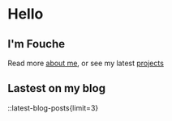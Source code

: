 # Hello

## I'm Fouche

Read more [about me](/about), or see my latest [projects](/projects)

## Lastest on my blog

::latest-blog-posts{limit=3}
